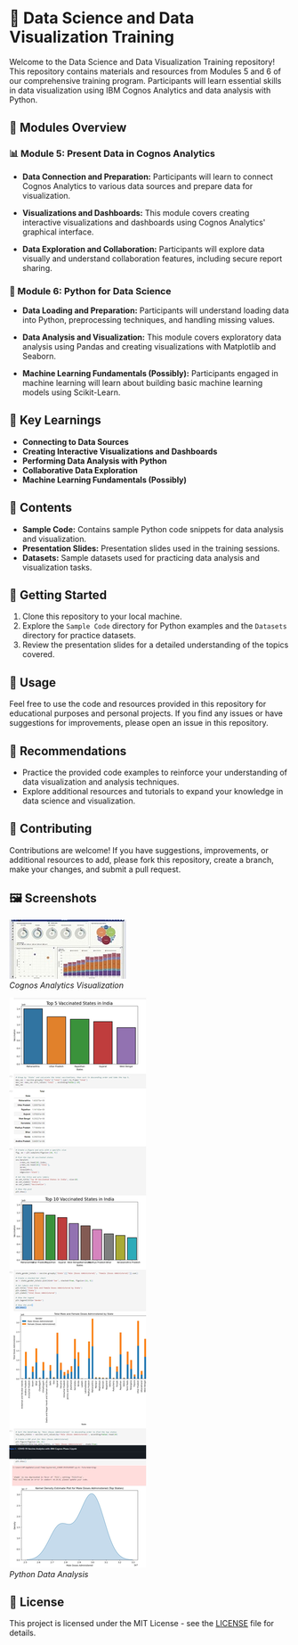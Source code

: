 # 🎯 Data Science and Data Visualization Training

Welcome to the Data Science and Data Visualization Training repository! This repository contains materials and resources from Modules 5 and 6 of our comprehensive training program. Participants will learn essential skills in data visualization using IBM Cognos Analytics and data analysis with Python.

## 🚀 Modules Overview

### 📊 Module 5: Present Data in Cognos Analytics

- **Data Connection and Preparation:**
  Participants will learn to connect Cognos Analytics to various data sources and prepare data for visualization.

- **Visualizations and Dashboards:**
  This module covers creating interactive visualizations and dashboards using Cognos Analytics' graphical interface.

- **Data Exploration and Collaboration:**
  Participants will explore data visually and understand collaboration features, including secure report sharing.

### 🐍 Module 6: Python for Data Science

- **Data Loading and Preparation:**
  Participants will understand loading data into Python, preprocessing techniques, and handling missing values.

- **Data Analysis and Visualization:**
  This module covers exploratory data analysis using Pandas and creating visualizations with Matplotlib and Seaborn.

- **Machine Learning Fundamentals (Possibly):**
  Participants engaged in machine learning will learn about building basic machine learning models using Scikit-Learn.

## 🎯 Key Learnings

- **Connecting to Data Sources**
- **Creating Interactive Visualizations and Dashboards**
- **Performing Data Analysis with Python**
- **Collaborative Data Exploration**
- **Machine Learning Fundamentals (Possibly)**

## 📂 Contents

- **Sample Code:** Contains sample Python code snippets for data analysis and visualization.
- **Presentation Slides:** Presentation slides used in the training sessions.
- **Datasets:** Sample datasets used for practicing data analysis and visualization tasks.

## 🚀 Getting Started

1. Clone this repository to your local machine.
2. Explore the `Sample Code` directory for Python examples and the `Datasets` directory for practice datasets.
3. Review the presentation slides for a detailed understanding of the topics covered.

## 🚀 Usage

Feel free to use the code and resources provided in this repository for educational purposes and personal projects. If you find any issues or have suggestions for improvements, please open an issue in this repository.

## 🚀 Recommendations

- Practice the provided code examples to reinforce your understanding of data visualization and analysis techniques.
- Explore additional resources and tutorials to expand your knowledge in data science and visualization.

## 🚀 Contributing

Contributions are welcome! If you have suggestions, improvements, or additional resources to add, please fork this repository, create a branch, make your changes, and submit a pull request.

## 🖼️ Screenshots

![Cognos Analytics Visualization](https://github.com/ADVindiancoder/COVID-19-Vaccine-Analytics-with-IBM-Cognos-Phase-3/blob/main/Cognos%20Analytics%20Visualization.jpg)  
*Cognos Analytics Visualization*

![Python Data Analysis](https://github.com/prabhatKumar65/COVID-Vaccine-Analyst-Phase-3/blob/main/Web%20capture_17-10-2023_143354_github.com.jpeg)  
*Python Data Analysis*


## 📝 License

This project is licensed under the MIT License - see the [LICENSE](LICENSE) file for details.
